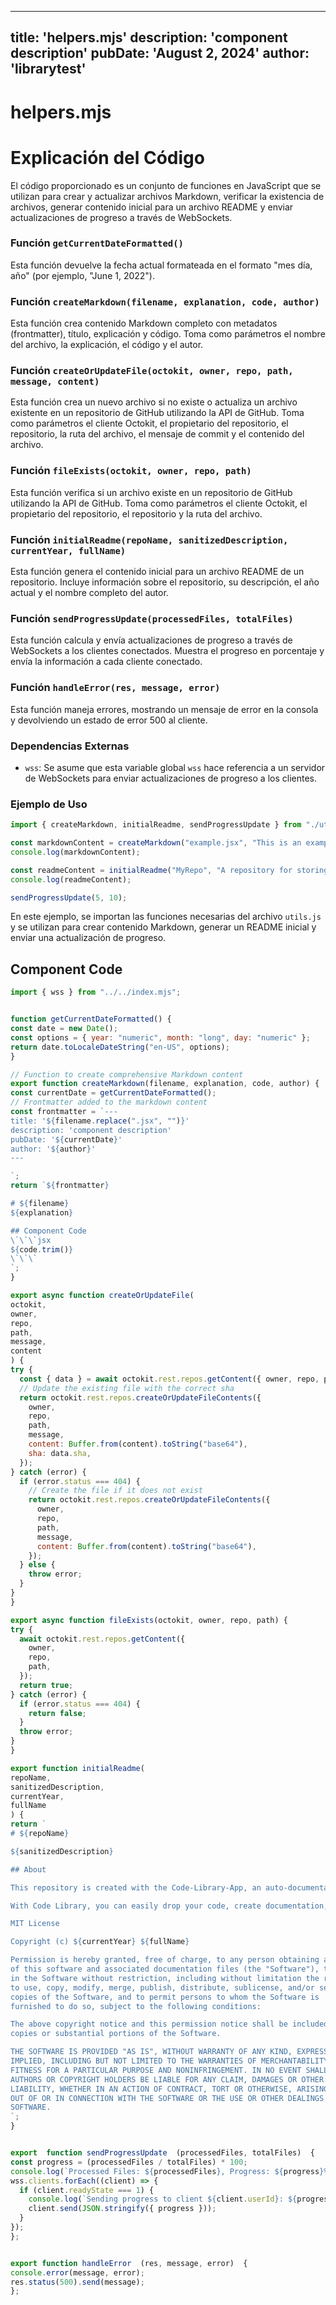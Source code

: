 ---
  title: 'helpers.mjs'
  description: 'component description'
  pubDate: 'August 2, 2024'
  author: 'librarytest'
  ---
  
  
  
  # helpers.mjs
  # Explicación del Código

El código proporcionado es un conjunto de funciones en JavaScript que se utilizan para crear y actualizar archivos Markdown, verificar la existencia de archivos, generar contenido inicial para un archivo README y enviar actualizaciones de progreso a través de WebSockets.

### Función `getCurrentDateFormatted()`
Esta función devuelve la fecha actual formateada en el formato "mes día, año" (por ejemplo, "June 1, 2022").

### Función `createMarkdown(filename, explanation, code, author)`
Esta función crea contenido Markdown completo con metadatos (frontmatter), título, explicación y código. Toma como parámetros el nombre del archivo, la explicación, el código y el autor.

### Función `createOrUpdateFile(octokit, owner, repo, path, message, content)`
Esta función crea un nuevo archivo si no existe o actualiza un archivo existente en un repositorio de GitHub utilizando la API de GitHub. Toma como parámetros el cliente Octokit, el propietario del repositorio, el repositorio, la ruta del archivo, el mensaje de commit y el contenido del archivo.

### Función `fileExists(octokit, owner, repo, path)`
Esta función verifica si un archivo existe en un repositorio de GitHub utilizando la API de GitHub. Toma como parámetros el cliente Octokit, el propietario del repositorio, el repositorio y la ruta del archivo.

### Función `initialReadme(repoName, sanitizedDescription, currentYear, fullName)`
Esta función genera el contenido inicial para un archivo README de un repositorio. Incluye información sobre el repositorio, su descripción, el año actual y el nombre completo del autor.

### Función `sendProgressUpdate(processedFiles, totalFiles)`
Esta función calcula y envía actualizaciones de progreso a través de WebSockets a los clientes conectados. Muestra el progreso en porcentaje y envía la información a cada cliente conectado.

### Función `handleError(res, message, error)`
Esta función maneja errores, mostrando un mensaje de error en la consola y devolviendo un estado de error 500 al cliente.

### Dependencias Externas
- `wss`: Se asume que esta variable global `wss` hace referencia a un servidor de WebSockets para enviar actualizaciones de progreso a los clientes.

### Ejemplo de Uso
```javascript
import { createMarkdown, initialReadme, sendProgressUpdate } from "./utils.js";

const markdownContent = createMarkdown("example.jsx", "This is an example component", "const example = () => { return <div>Hello, World!</div> }", "John Doe");
console.log(markdownContent);

const readmeContent = initialReadme("MyRepo", "A repository for storing code snippets", 2022, "John Doe");
console.log(readmeContent);

sendProgressUpdate(5, 10);
``` 

En este ejemplo, se importan las funciones necesarias del archivo `utils.js` y se utilizan para crear contenido Markdown, generar un README inicial y enviar una actualización de progreso.
  
  ## Component Code
  ```jsx
  import { wss } from "../../index.mjs";


function getCurrentDateFormatted() {
  const date = new Date();
  const options = { year: "numeric", month: "long", day: "numeric" };
  return date.toLocaleDateString("en-US", options);
}

// Function to create comprehensive Markdown content
export function createMarkdown(filename, explanation, code, author) {
  const currentDate = getCurrentDateFormatted();
  // Frontmatter added to the markdown content
  const frontmatter = `---
  title: '${filename.replace(".jsx", "")}'
  description: 'component description'
  pubDate: '${currentDate}'
  author: '${author}'
  ---
  
  `;
  return `${frontmatter}
  
  # ${filename}
  ${explanation}
  
  ## Component Code
  \`\`\`jsx
  ${code.trim()}
  \`\`\`
  `;
}

export async function createOrUpdateFile(
  octokit,
  owner,
  repo,
  path,
  message,
  content
) {
  try {
    const { data } = await octokit.rest.repos.getContent({ owner, repo, path });
    // Update the existing file with the correct sha
    return octokit.rest.repos.createOrUpdateFileContents({
      owner,
      repo,
      path,
      message,
      content: Buffer.from(content).toString("base64"),
      sha: data.sha,
    });
  } catch (error) {
    if (error.status === 404) {
      // Create the file if it does not exist
      return octokit.rest.repos.createOrUpdateFileContents({
        owner,
        repo,
        path,
        message,
        content: Buffer.from(content).toString("base64"),
      });
    } else {
      throw error;
    }
  }
}

export async function fileExists(octokit, owner, repo, path) {
  try {
    await octokit.rest.repos.getContent({
      owner,
      repo,
      path,
    });
    return true;
  } catch (error) {
    if (error.status === 404) {
      return false;
    }
    throw error;
  }
}

export function initialReadme(
  repoName,
  sanitizedDescription,
  currentYear,
  fullName
) {
  return `
# ${repoName}

${sanitizedDescription}

## About

This repository is created with the Code-Library-App, an auto-documentation software powered by AI. It allows you to store your code in markdown files, creating documentation and storing them in GitHub. This tool is useful for creating UI, tutorials, guides, or simply storing and ensuring you don't lose your code or component code.

With Code Library, you can easily drop your code, create documentation, and build your guide or component library. Find all your components in one place and never lose your code.

MIT License

Copyright (c) ${currentYear} ${fullName}

Permission is hereby granted, free of charge, to any person obtaining a copy
of this software and associated documentation files (the "Software"), to deal
in the Software without restriction, including without limitation the rights
to use, copy, modify, merge, publish, distribute, sublicense, and/or sell
copies of the Software, and to permit persons to whom the Software is
furnished to do so, subject to the following conditions:

The above copyright notice and this permission notice shall be included in all
copies or substantial portions of the Software.

THE SOFTWARE IS PROVIDED "AS IS", WITHOUT WARRANTY OF ANY KIND, EXPRESS OR
IMPLIED, INCLUDING BUT NOT LIMITED TO THE WARRANTIES OF MERCHANTABILITY,
FITNESS FOR A PARTICULAR PURPOSE AND NONINFRINGEMENT. IN NO EVENT SHALL THE
AUTHORS OR COPYRIGHT HOLDERS BE LIABLE FOR ANY CLAIM, DAMAGES OR OTHER
LIABILITY, WHETHER IN AN ACTION OF CONTRACT, TORT OR OTHERWISE, ARISING FROM,
OUT OF OR IN CONNECTION WITH THE SOFTWARE OR THE USE OR OTHER DEALINGS IN THE
SOFTWARE.
`;
}


export  function sendProgressUpdate  (processedFiles, totalFiles)  {
  const progress = (processedFiles / totalFiles) * 100;
  console.log(`Processed Files: ${processedFiles}, Progress: ${progress}%`);
  wss.clients.forEach((client) => {
    if (client.readyState === 1) {
      console.log(`Sending progress to client ${client.userId}: ${progress}%`);
      client.send(JSON.stringify({ progress }));
    }
  });
};


export function handleError  (res, message, error)  {
  console.error(message, error);
  res.status(500).send(message);
};
  ```
  
